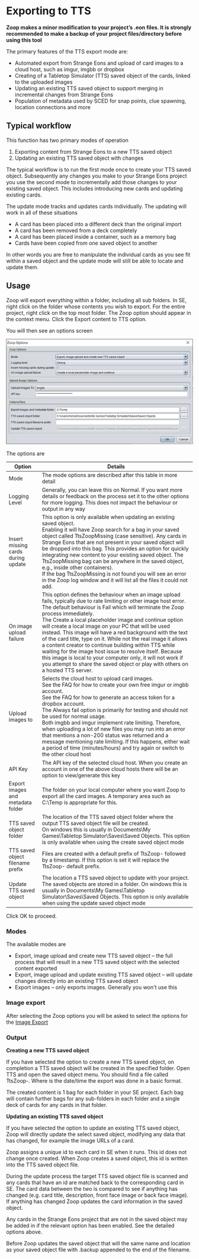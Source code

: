 # Exporting to TTS

**Zoop makes a minor modification to your project’s .eon files. It is strongly recommended to make a backup of your project files/directory before using this tool**

The primary features of the TTS export mode are:

- Automated export from Strange Eons and upload of card images to a cloud host, such as imgur, imgbb or dropbox
-	Creating of a Tabletop Simulator (TTS) saved object of the cards, linked to the uploaded images
-	Updating an existing TTS saved object to support merging in incremental changes from Strange Eons
-	Population of metadata used by SCED for snap points, clue spawning, location connections and more

## Typical workflow

This function has two primary modes of operation

1. Exporting content from Strange Eons to a new TTS saved object
2. Updating an existing TTS saved object with changes

The typical workflow is to run the first mode once to create your TTS saved object. Subsequently any changes you make to your Strange Eons project you use the second mode to incrementally add those changes to your existing saved object. This includes introducing new cards and updating existing cards.

The update mode tracks and updates cards individually. The updating will work in all of these situations

- A card has been placed into a different deck than the original import
- A card has been removed from a deck completely
- A card has been placed inside a container, such as a memory bag
- Cards have been copied from one saved object to another

In other words you are free to manipulate the individual cards as you see fit within a saved object and the update mode will still be able to locate and update them.

## Usage

Zoop will export everything within a folder, including all sub folders. In SE, right click on the folder whose contents you wish to export. For the entire project, right click on the top most folder. The Zoop option should appear in the context menu. Click the Export content to TTS option.

You will then see an options screen

![TtsOptions](TtsOptions.png)

The options are

| Option | Details |
| ---- | ----- |
| Mode | The mode options are described after this table in more detail |
| Logging Level | Generally, you can leave this on Normal. If you want more details or feedback on the process set it to the other options for more logging. This does not impact the behaviour or output in any way
| Insert missing cards during update | This option is only available when updating an existing saved object.<br>Enabling it will have Zoop search for a bag in your saved object called TtsZoopMissing (case sensitive). Any cards in Strange Eons that are not present in your saved object will be dropped into this bag. This provides an option for quickly integrating new content to your existing saved object. The TtsZoopMissing bag can be anywhere in the saved object, e.g., inside other containers).<br>If the bag TtsZoopMissing is not found you will see an error in the Zoop log window and it will list all the files it could not add. |
| On image upload failure | This option defines the behaviour when an image upload fails, typically due to rate limiting or other image host error.<br>The default behaviour is Fail which will terminate the Zoop process immediately.<br>The Create a local placeholder image and continue option will create a local image on your PC that will be used instead. This image will have a red background with the text of the card title, type on it. While not the real image it allows a content creator to continue building within TTS while waiting for the image host issue to resolve itself. Because this image is local to your computer only, it will not work if you attempt to share the saved object or play with others on a hosted TTS server.
| Upload images to | Selects the cloud host to upload card images.<br>See the FAQ for how to create your own free imgur or imgbb account.<br>See the FAQ for how to generate an access token for a dropbox account.<br>The Always fail option is primarily for testing and should not be used for normal usage.<br>Both imgbb and imgur implement rate limiting. Therefore, when uploading a lot of new files you may run into an error that mentions a non-200 status was returned and a message mentioning rate limiting. If this happens, either wait a period of time (minutes/hours) and try again or switch to the other cloud host
| API Key | The API key of the selected cloud host. When you create an account in one of the above cloud hosts there will be an option to view/generate this key |
| Export images and metadata folder | The folder on your local computer where you want Zoop to export all the card images. A temporary area such as C:\Temp is appropriate for this. |
| TTS saved object folder | The location of the TTS saved object folder where the output TTS saved object file will be created.<br>On windows this is usually in Documents\My Games\Tabletop Simulator\Saves\Saved Objects. This option is only available when using the create saved object mode |
| TTS saved object filename prefix | Files are created with a default prefix of TtsZoop- followed by a timestamp. If this option is set it will replace the TtsZoop- default prefix. |
| Update TTS saved object | The location a TTS saved object to update with your project.<br>The saved objects are stored in a folder. On windows this is usually in Documents\My Games\Tabletop Simulator\Saves\Saved Objects. This option is only available when using the update saved object mode |

Click OK to proceed.

### Modes

The available modes are

- Export, image upload and create new TTS saved object – the full process that will result in a new TTS saved object with the selected content exported
-	Export, image upload and update existing TTS saved object – will update changes directly into an existing TTS saved object
-	Export images – only exports images. Generally you won't use this

### Image export

After selecting the Zoop options you will be asked to select the options for the [Image Export](../shared/imageoptions/ExportImageOptions.md)

### Output

**Creating a new TTS saved object**

If you have selected the option to create a new TTS saved object, on completion a TTS saved object will be created in the specified folder. Open TTS and open the saved object menu. You should find a file called TtsZoop-<timestamp>. Where <timestamp> is the date/time the export was done in a basic format.

The created content is 1 bag for each folder in your SE project. Each bag will contain further bags for any sub-folders in each folder and a single deck of cards for any cards in that folder.

**Updating an existing TTS saved object**

If you have selected the option to update an existing TTS saved object, Zoop will directly update the select saved object, modifying any data that has changed, for example the image URLs of a card.

Zoop assigns a unique id to each card in SE when it runs. This id does not change once created. When Zoop creates a saved object, this id is written into the TTS saved object file.

During the update process the target TTS saved object file is scanned and any cards that have an id are matched back to the corresponding card in SE. The card data between the two is compared to see if anything has changed (e.g. card title, description, front face image or back face image). If anything has changed Zoop updates the card information in the saved object.

Any cards in the Strange Eons project that are not in the saved object may be added in if the relevant option has been enabled. See the detailed options above.

Before Zoop updates the saved object that will the same name and location as your saved object file with <timestamp>.backup appended to the end of the filename.
